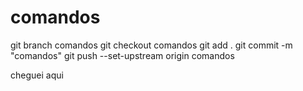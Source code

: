 # comandos

git branch comandos
git checkout comandos
git add .
git commit -m "comandos"
git push --set-upstream origin comandos

cheguei aqui 

